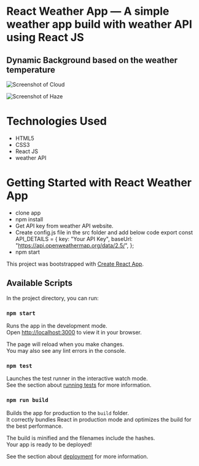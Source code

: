 # React Weather App — A simple weather app build with weather API using React JS 

## Dynamic Background based on the weather temperature

![Screenshot of Cloud](https://github.com/IamAravindKumar/React-weather-app/blob/master/src/assets/Banner1.png "Screenshot of Cloud")

![Screenshot of Haze](https://github.com/IamAravindKumar/React-weather-app/blob/master/src/assets/Banner2.png "Screenshot of Haze")

# Technologies Used
- HTML5
- CSS3
- React JS
- weather API      

# Getting Started with React Weather App
- clone app
- npm install
- Get API key from weather API website.
- Create config.js file in the src folder and add below code
  export const API_DETAILS = {
    key: "Your API Key",
    baseUrl: "https://api.openweathermap.org/data/2.5/",
  };
- npm start

This project was bootstrapped with [Create React App](https://github.com/facebook/create-react-app).

## Available Scripts

In the project directory, you can run:

### `npm start`

Runs the app in the development mode.\
Open [http://localhost:3000](http://localhost:3000) to view it in your browser.

The page will reload when you make changes.\
You may also see any lint errors in the console.

### `npm test`

Launches the test runner in the interactive watch mode.\
See the section about [running tests](https://facebook.github.io/create-react-app/docs/running-tests) for more information.

### `npm run build`

Builds the app for production to the `build` folder.\
It correctly bundles React in production mode and optimizes the build for the best performance.

The build is minified and the filenames include the hashes.\
Your app is ready to be deployed!

See the section about [deployment](https://facebook.github.io/create-react-app/docs/deployment) for more information.

